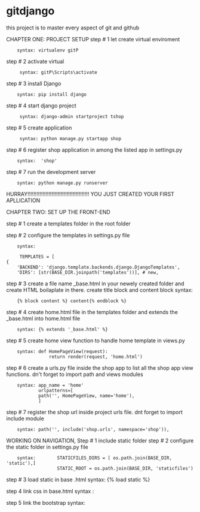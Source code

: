 # gitdjango
this project is to master every aspect of git and github

CHAPTER ONE: PROJECT SETUP
step # 1  let create virtual enviroment

        syntax: virtualenv gitP

step # 2 activate virtual

         syntax: gitP\Scripts\activate

step # 3 install Django

        syntax: pip install django

step # 4 start django project

         syntax: django-admin startproject tshop

step # 5 create application

         syntax: python manage.py startapp shop


step # 6 register shop application in among the listed app in settings.py

        syntax:  'shop'

step # 7 run the development server

        syntax: python manage.py runserver

HURRAY!!!!!!!!!!!!!!!!!!!!!!!!!!!!!!!!!!!!!!!!! YOU JUST CREATED YOUR FIRST  APLLICATION

CHAPTER TWO: SET UP THE FRONT-END


step # 1 create a templates folder in the root folder

step # 2 configure the templates in settings.py file

        syntax:     
        
         TEMPLATES = [
    {
        'BACKEND': 'django.template.backends.django.DjangoTemplates',
        'DIRS': [str(BASE_DIR.joinpath('templates'))], # new, 

step # 3 create a file name _base.html in your newely created folder and create HTML boilaplate in there. create title block and content block 
        syntax: <title>{% block title %} Home{% endblock %}</title>

        {% block content %} content{% endblock %}

step # 4 create home.html file in the templates folder and extends the _base.html into home.html file

        syntax: {% extends '_base.html' %}

step # 5 create home view function to handle home template in views.py

        syntax: def HomePageView(request):
                    return render(request, 'home.html')

step # 6 create a urls.py file inside the shop app to list all the shop app view functions. dn't forget to import path and views modules 

        syntax: app_name = 'home'
                urlpatterns=[
                path('', HomePageView, name='home'),
                ]


step # 7 register the shop url inside project urls file. dnt forget to import include module

        syntax: path('', include('shop.urls', namespace='shop')),


WORKING ON NAVIGATION, 
Step # 1 include static folder
step # 2 configure the static folder in settings.py file

        syntax:        STATICFILES_DIRS = [ os.path.join(BASE_DIR, 'static'),]
                       STATIC_ROOT = os.path.join(BASE_DIR, 'staticfiles')

step # 3 load static in base .html
        syntax: {% load static %}

step 4 link css in base.html
        syntax : <link rel="stylesheet" href="{% static 'css/style.css'%}">

step 5 link the bootstrap
        syntax: <script type="text/javascript" src="https://cdnjs.cloudflare.com/ajax/libs/mdb-ui-kit/3.10.2/mdb.min.js"></script>
